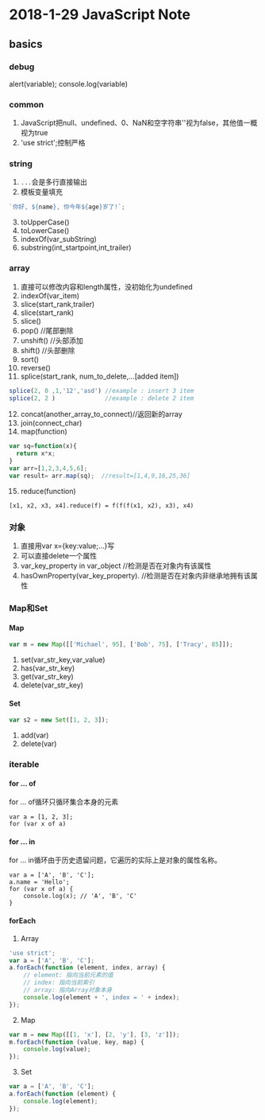 # 2018-1-29 JavaScript Note
## basics
### debug
alert(variable);
console.log(variable)
### common
1. JavaScript把null、undefined、0、NaN和空字符串''视为false，其他值一概视为true
2. 'use strict';控制严格
### string
1. `...`会是多行直接输出
2. 模板变量填充
```JavaScript
`你好, ${name}, 你今年${age}岁了!`;
```
3. toUpperCase()
4. toLowerCase()
5. indexOf(var_subString)
6. substring(int_startpoint,int_trailer)
### array
1. 直接可以修改内容和length属性，没初始化为undefined
2. indexOf(var_item)
3. slice(start_rank,trailer)
4. slice(start_rank)
5. slice()
6. pop() //尾部删除
7. unshift() //头部添加
8. shift()  //头部删除
9. sort()
10.  reverse()
11. splice(start_rank, num_to_delete,...[added item])
```JavaScript
splice(2, 0 ,1,'12','asd') //example : insert 3 item
splice(2, 2 )              //example : delete 2 item
```
12. concat(another_array_to_connect)//返回新的array
13. join(connect_char)
14. map(function)
```JavaScript
var sq=function(x){
  return x*x;
}
var arr=[1,2,3,4,5,6];
var result= arr.map(sq);  //result=[1,4,9,16,25,36]
```
15. reduce(function)
```
[x1, x2, x3, x4].reduce(f) = f(f(f(x1, x2), x3), x4)
```
### 对象
1. 直接用var x={key:value;...}写
2. 可以直接delete一个属性
3. var_key_property in var_object //检测是否在对象内有该属性
4. hasOwnProperty(var_key_property). //检测是否在对象内非继承地拥有该属性
### Map和Set
#### Map
```JavaScript
var m = new Map([['Michael', 95], ['Bob', 75], ['Tracy', 85]]);
```
1. set(var_str_key,var_value)
2. has(var_str_key)
3. get(var_str_key)
4. delete(var_str_key)
#### Set
```JavaScript
var s2 = new Set([1, 2, 3]);
```
1. add(var)
2. delete(var)
### iterable
#### for ... of
for ... of循环只循环集合本身的元素
```
var a = [1, 2, 3];
for (var x of a)
```
#### for ... in
for ... in循环由于历史遗留问题，它遍历的实际上是对象的属性名称。
```
var a = ['A', 'B', 'C'];
a.name = 'Hello';
for (var x of a) {
    console.log(x); // 'A', 'B', 'C'
}
```
#### forEach
1. Array
```JavaScript
'use strict';
var a = ['A', 'B', 'C'];
a.forEach(function (element, index, array) {
    // element: 指向当前元素的值
    // index: 指向当前索引
    // array: 指向Array对象本身
    console.log(element + ', index = ' + index);
});
```
2. Map
```JavaScript
var m = new Map([[1, 'x'], [2, 'y'], [3, 'z']]);
m.forEach(function (value, key, map) {
    console.log(value);
});
```
3. Set
```JavaScript
var a = ['A', 'B', 'C'];
a.forEach(function (element) {
    console.log(element);
});
```